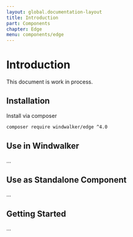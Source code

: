 ```yaml
---
layout: global.documentation-layout
title: Introduction
part: Components
chapter: Edge
menu: components/edge
---
```


# Introduction

This document is work in process.

## Installation

Install via composer

```bash
composer require windwalker/edge ^4.0
```

## Use in Windwalker

...

## Use as Standalone Component

...

## Getting Started

...
